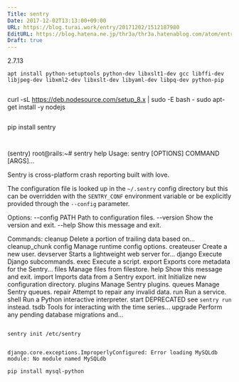 ```yaml
---
Title: sentry
Date: 2017-12-02T13:13:00+09:00
URL: https://blog.turai.work/entry/20171202/1512187980
EditURL: https://blog.hatena.ne.jp/thr3a/thr3a.hatenablog.com/atom/entry/8599973812322960025
Draft: true
---
```


2.7.13

```
apt install python-setuptools python-dev libxslt1-dev gcc libffi-dev libjpeg-dev libxml2-dev libxslt-dev libyaml-dev libpq-dev python-pip


```
curl -sL https://deb.nodesource.com/setup_8.x | sudo -E bash -
sudo apt-get install -y nodejs
```

```
pip install sentry
```


```
(sentry) root@rails:~# sentry help
Usage: sentry [OPTIONS] COMMAND [ARGS]...

  Sentry is cross-platform crash reporting built with love.

  The configuration file is looked up in the `~/.sentry` config directory but this can be
  overridden with the `SENTRY_CONF` environment variable or be explicitly provided through the
  `--config` parameter.

Options:
  --config PATH  Path to configuration files.
  --version      Show the version and exit.
  --help         Show this message and exit.

Commands:
  cleanup        Delete a portion of trailing data based on...
  cleanup_chunk
  config         Manage runtime config options.
  createuser     Create a new user.
  devserver      Starts a lightweight web server for...
  django         Execute Django subcommands.
  exec           Execute a script.
  export         Exports core metadata for the Sentry...
  files          Manage files from filestore.
  help           Show this message and exit.
  import         Imports data from a Sentry export.
  init           Initialize new configuration directory.
  plugins        Manage Sentry plugins.
  queues         Manage Sentry queues.
  repair         Attempt to repair any invalid data.
  run            Run a service.
  shell          Run a Python interactive interpreter.
  start          DEPRECATED see `sentry run` instead.
  tsdb           Tools for interacting with the time series...
  upgrade        Perform any pending database migrations and...
```

sentry init /etc/sentry


django.core.exceptions.ImproperlyConfigured: Error loading MySQLdb module: No module named MySQLdb

pip install mysql-python
